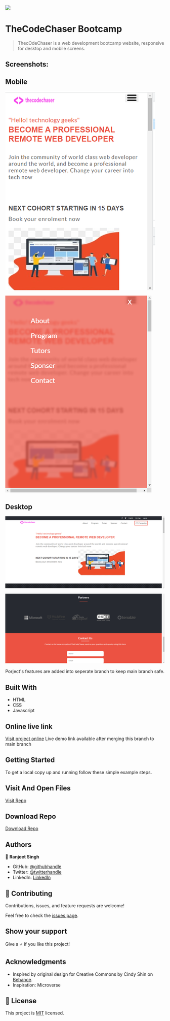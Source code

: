 ![](https://img.shields.io/badge/thecodechaser-blueviolet)

# TheCodeChaser Bootcamp

> ThecOdeChaser is a web development bootcamp website, responsive for desktop and mobile screens.

## Screenshots:

## Mobile

![screenshot](./images/Screenshot1.png)

![screenshot](./images/Screenshot2.png)

## Desktop

![screenshot](./images/Screenshot3.png)

![screenshot](./images/Screenshot4.png)

Porject's features are added into seperate branch to keep main branch safe.

## Built With

- HTML
- CSS
- Javascript

## Online live link

[Visit project online](https://thecodechaser.github.io/thecodechaser-web-bootcamp/)
Live demo link available after merging this branch to main branch

## Getting Started

To get a local copy up and running follow these simple example steps.

## Visit And Open Files

[Visit Repo](https://github.com/thecodechaser/thecodechaser-web-bootcamp)

## Download Repo

[Download Repo](https://github.com/thecodechaser/thecodechaser-web-bootcamp/archive/refs/heads/main.zip)

## Authors

👤 **Ranjeet Singh**

- GitHub: [@githubhandle](https://github.com/thecodechaser)
- Twitter: [@twitterhandle](https://twitter.com/thecodechaser)
- LinkedIn: [LinkedIn](https://linkedin.com/in/thecodechaser)

## 🤝 Contributing

Contributions, issues, and feature requests are welcome!

Feel free to check the [issues page](https://github.com/thecodechaser/thecodechaser-web-bootcamp/issues).

## Show your support

Give a ⭐️ if you like this project!

## Acknowledgments

- Inspired by original design for Creative Commons by Cindy Shin on [Behance](https://www.behance.net/gallery/29845175/CC-Global-Summit-2015).
- Inspiration: Microverse

## 📝 License

This project is [MIT](./MIT.md) licensed.
